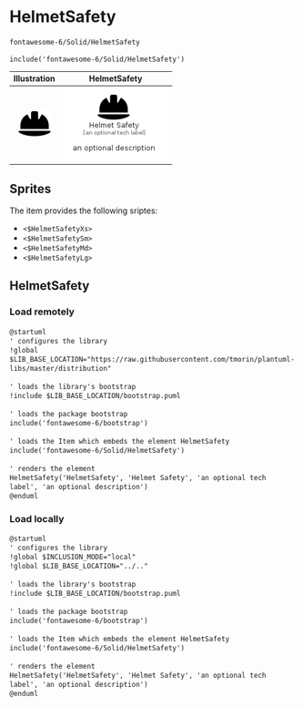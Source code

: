 # HelmetSafety


```text
fontawesome-6/Solid/HelmetSafety
```

```text
include('fontawesome-6/Solid/HelmetSafety')
```



| Illustration | HelmetSafety |
| :---: | :---: |
| ![illustration for Illustration](../../fontawesome-6/Solid/HelmetSafety.png) | ![illustration for HelmetSafety](../../fontawesome-6/Solid/HelmetSafety.Local.png) |



## Sprites
The item provides the following sriptes:

- `<$HelmetSafetyXs>`
- `<$HelmetSafetySm>`
- `<$HelmetSafetyMd>`
- `<$HelmetSafetyLg>`





## HelmetSafety

### Load remotely
```plantuml
@startuml
' configures the library
!global $LIB_BASE_LOCATION="https://raw.githubusercontent.com/tmorin/plantuml-libs/master/distribution"

' loads the library's bootstrap
!include $LIB_BASE_LOCATION/bootstrap.puml

' loads the package bootstrap
include('fontawesome-6/bootstrap')

' loads the Item which embeds the element HelmetSafety
include('fontawesome-6/Solid/HelmetSafety')

' renders the element
HelmetSafety('HelmetSafety', 'Helmet Safety', 'an optional tech label', 'an optional description')
@enduml
```

### Load locally
```plantuml
@startuml
' configures the library
!global $INCLUSION_MODE="local"
!global $LIB_BASE_LOCATION="../.."

' loads the library's bootstrap
!include $LIB_BASE_LOCATION/bootstrap.puml

' loads the package bootstrap
include('fontawesome-6/bootstrap')

' loads the Item which embeds the element HelmetSafety
include('fontawesome-6/Solid/HelmetSafety')

' renders the element
HelmetSafety('HelmetSafety', 'Helmet Safety', 'an optional tech label', 'an optional description')
@enduml
```

